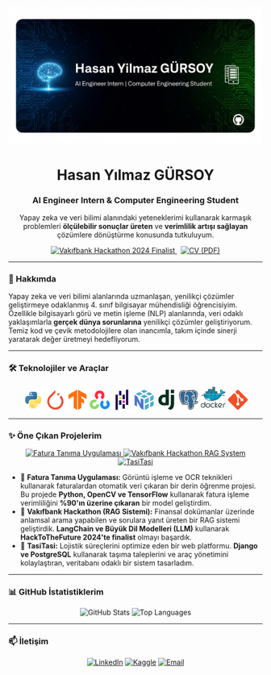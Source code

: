 <div align="center">
  <img src="assets/banner.png" alt="Profile Banner" width="680" loading="lazy" />

  <h1>
    Hasan Yılmaz GÜRSOY
  </h1>
  <h3>AI Engineer Intern & Computer Engineering Student</h3>

  <p>
    Yapay zeka ve veri bilimi alanındaki yeteneklerimi kullanarak karmaşık problemleri <strong>ölçülebilir sonuçlar üreten</strong> ve <strong>verimlilik artışı sağlayan</strong> çözümlere dönüştürme konusunda tutkuluyum.
  </p>

  <p>
    <a href="https://github.com/hasanyilmazgursoy/vakifbank-hackathon-rag-system" target="_blank">
      <img src="https://img.shields.io/badge/VakıfBank Hackathon-2024%20Finalist-1f6feb?style=for-the-badge" alt="Vakıfbank Hackathon 2024 Finalist" />
    </a>
    &nbsp;
    <a href="SENİN_CV_LİNKİN" target="_blank">
      <img src="https://img.shields.io/badge/CV'mi%20İncele-PDF-0ea5e9?style=for-the-badge&logo=icloud&logoColor=white" alt="CV (PDF)" />
    </a>
  </p>

</div>

---

### 👤 Hakkımda

Yapay zeka ve veri bilimi alanlarında uzmanlaşan, yenilikçi çözümler geliştirmeye odaklanmış 4. sınıf bilgisayar mühendisliği öğrencisiyim. Özellikle bilgisayarlı görü ve metin işleme (NLP) alanlarında, veri odaklı yaklaşımlarla **gerçek dünya sorunlarına** yenilikçi çözümler geliştiriyorum. Temiz kod ve çevik metodolojilere olan inancımla, takım içinde sinerji yaratarak değer üretmeyi hedefliyorum.

---

### 🛠️ Teknolojiler ve Araçlar

<p align="center">
  <a href="https://www.python.org" target="_blank" rel="noreferrer"><img src="https://raw.githubusercontent.com/devicons/devicon/master/icons/python/python-original.svg" alt="python" width="40" height="40" /></a>
  <a href="https://pytorch.org/" target="_blank" rel="noreferrer"><img src="https://raw.githubusercontent.com/devicons/devicon/master/icons/pytorch/pytorch-original.svg" alt="pytorch" width="40" height="40" /></a>
  <a href="https://www.tensorflow.org/" target="_blank" rel="noreferrer"><img src="https://raw.githubusercontent.com/devicons/devicon/master/icons/tensorflow/tensorflow-original.svg" alt="tensorflow" width="40" height="40" /></a>
  <a href="https://opencv.org/" target="_blank" rel="noreferrer"><img src="https://raw.githubusercontent.com/devicons/devicon/master/icons/opencv/opencv-original.svg" alt="opencv" width="40" height="40" /></a>
  <a href="https://pandas.pydata.org/" target="_blank" rel="noreferrer"><img src="https://raw.githubusercontent.com/devicons/devicon/master/icons/pandas/pandas-original.svg" alt="pandas" width="40" height="40" /></a>
  <a href="https://numpy.org/" target="_blank" rel="noreferrer"><img src="https://raw.githubusercontent.com/devicons/devicon/master/icons/numpy/numpy-original.svg" alt="numpy" width="40" height="40" /></a>
  <a href="https://www.djangoproject.com/" target="_blank" rel="noreferrer"><img src="https://raw.githubusercontent.com/devicons/devicon/master/icons/django/django-plain.svg" alt="django" width="40" height="40" /></a>
  <a href="https://www.postgresql.org/" target="_blank" rel="noreferrer"><img src="https://raw.githubusercontent.com/devicons/devicon/master/icons/postgresql/postgresql-original.svg" alt="postgresql" width="40" height="40" /></a>
  <a href="https://www.docker.com/" target="_blank" rel="noreferrer"><img src="https://raw.githubusercontent.com/devicons/devicon/master/icons/docker/docker-original-wordmark.svg" alt="docker" width="50" height="50" /></a>
  <a href="https://git-scm.com/" target="_blank" rel="noreferrer"><img src="https://raw.githubusercontent.com/devicons/devicon/master/icons/git/git-original.svg" alt="git" width="40" height="40" /></a>
</p>

---

### ✨ Öne Çıkan Projelerim

<p align="center">
  <a href="https://github.com/hasanyilmazgursoy/fatura_tanima_uygulamasi">
    <img src="https://github-readme-stats.vercel.app/api/pin/?username=hasanyilmazgursoy&repo=fatura_tanima_uygulamasi&theme=tokyonight" alt="Fatura Tanıma Uygulaması" />
  </a>
  <a href="https://github.com/hasanyilmazgursoy/vakifbank-hackathon-rag-system">
    <img src="https://github-readme-stats.vercel.app/api/pin/?username=hasanyilmazgursoy&repo=vakifbank-hackathon-rag-system&theme=tokyonight" alt="Vakıfbank Hackathon RAG System" />
  </a>
  <a href="https://github.com/hasanyilmazgursoy/TasiTasi">
    <img src="https://github-readme-stats.vercel.app/api/pin/?username=hasanyilmazgursoy&repo=TasiTasi&theme=tokyonight" alt="TasiTasi" />
  </a>
</p>

* 📄 **Fatura Tanıma Uygulaması:** Görüntü işleme ve OCR teknikleri kullanarak faturalardan otomatik veri çıkaran bir derin öğrenme projesi. Bu projede **Python, OpenCV ve TensorFlow** kullanarak fatura işleme verimliliğini **%90'ın üzerine çıkaran** bir model geliştirdim.
* 🏦 **Vakıfbank Hackathon (RAG Sistemi):** Finansal dokümanlar üzerinde anlamsal arama yapabilen ve sorulara yanıt üreten bir RAG sistemi geliştirdik. **LangChain ve Büyük Dil Modelleri (LLM)** kullanarak **HackToTheFuture 2024'te finalist** olmayı başardık.
* 🚚 **TasiTasi:** Lojistik süreçlerini optimize eden bir web platformu. **Django ve PostgreSQL** kullanarak taşıma taleplerini ve araç yönetimini kolaylaştıran, veritabanı odaklı bir sistem tasarladım.

---

### 📊 GitHub İstatistiklerim

<p align="center">
  <img src="https://github-readme-stats.vercel.app/api?username=hasanyilmazgursoy&show_icons=true&theme=tokyonight" alt="GitHub Stats" />
  <img src="https://github-readme-stats.vercel.app/api/top-langs/?username=hasanyilmazgursoy&layout=compact&theme=tokyonight" alt="Top Languages" />
</p>

---

### 📫 İletişim

<p align="center">
  <a href="https://www.linkedin.com/in/hasan-y%C4%B1lmaz-g%C3%BCrsoy-a900b9229/" target="_blank"><img src="https://img.shields.io/badge/LinkedIn-0A66C2?style=for-the-badge&logo=linkedin&logoColor=white" alt="LinkedIn"/></a>
  <a href="https://www.kaggle.com/hasanylmazgrsoy" target="_blank"><img src="https://img.shields.io/badge/Kaggle-20BEFF?style=for-the-badge&logo=kaggle&logoColor=white" alt="Kaggle"/></a>
  <a href="mailto:hasanyilmazgursoy@gmail.com" target="_blank"><img src="https://img.shields.io/badge/Email-D14836?style=for-the-badge&logo=gmail&logoColor=white" alt="Email"/></a>
</p>
